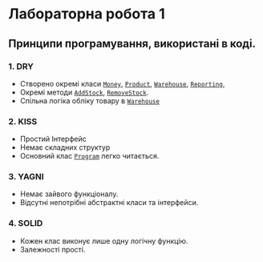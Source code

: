 # Лабораторна робота 1

## Принципи програмування, використані в коді.

### 1. DRY
- Створено окремі класи
  [`Money`](https://github.com/zipz231ddv/kpz/blob/main/kpz_lab_1/lab1/Class1.cs#L5),
  [`Product`](https://github.com/zipz231ddv/kpz/blob/main/kpz_lab_1/lab1/Class2.cs#L5),
  [`Warehouse`](https://github.com/zipz231ddv/kpz/blob/main/kpz_lab_1/lab1/Class3.cs#L7),
  [`Reporting`](https://github.com/zipz231ddv/kpz/blob/main/kpz_lab_1/lab1/Class4.cs#L5),
- Окремі методи [`AddStock`](https://github.com/zipz231ddv/kpz/blob/main/kpz_lab_1/lab1/Class2.cs#L38), [`RemoveStock`](https://github.com/zipz231ddv/kpz/blob/main/kpz_lab_1/lab1/Class2.cs#L44).
- Спільна логіка обліку товару в [`Warehouse`](https://github.com/zipz231ddv/kpz/blob/main/kpz_lab_1/lab1/Class3.cs#L7)

### 2. KISS
- Простий Інтерфейс
- Немає складних структур
- Основний клас [`Program`](https://github.com/zipz231ddv/kpz/blob/main/kpz_lab_1/lab1/Program.cs#L5) легко читається.

### 3. YAGNI
- Немає зайвого функціоналу.
- Відсутні непотрібні абстрактні класи та інтерфейси.

### 4. SOLID
- Кожен клас виконує лише одну логічну функцію.
- Залежності прості.

